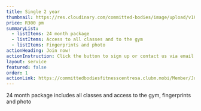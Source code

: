 ```yaml
---
title: Single 2 year
thumbnail: https://res.cloudinary.com/committed-bodies/image/upload/v1642663748/services/functional-training-gym-benoni-scaled.png
price: R300 pm
summaryList:
  - listItems: 24 month package
  - listItems: Access to all classes and to the gym
  - listItems: Fingerprints and photo
actionHeading: Join now!
actionInstruction: Click the button to sign up or contact us via email at gi-jill@committedbodies.co.za
layout: service
featured: false
order: 1
actionLink: https://committedbodiesfitnesscentresa.clubm.mobi/Member/Joining.mvc?mtid=59900&joinAsNew=True
---
```

24 month package includes all classes and access to the gym, fingerprints and photo